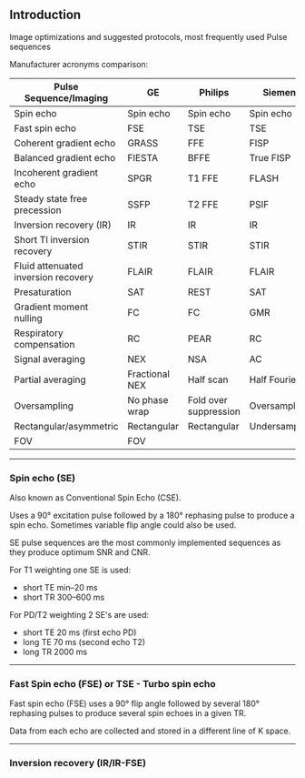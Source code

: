 ## Introduction 

Image optimizations and suggested protocols, most frequently used Pulse sequences 


Manufacturer acronyms comparison:

| Pulse Sequence/Imaging        | GE           | Philips      | Siemens      | Option         |
|-------------------------------|--------------|--------------|--------------|----------------|
| Spin echo                     | Spin echo    | Spin echo    | Spin echo    |                |
| Fast spin echo                | FSE          | TSE          | TSE          |                |
| Coherent gradient echo        | GRASS        | FFE          | FISP         |                |
| Balanced gradient echo        | FIESTA       | BFFE         | True FISP    |                |
| Incoherent gradient echo      | SPGR         | T1 FFE       | FLASH        |                |
| Steady state free precession  | SSFP         | T2 FFE       | PSIF         |                |
| Inversion recovery (IR)       | IR           | IR           | IR           |                |
| Short TI inversion recovery   | STIR         | STIR         | STIR         |                |
| Fluid attenuated inversion recovery   | FLAIR        | FLAIR        | FLAIR        |                |
| Presaturation                 | SAT          | REST         | SAT          |                |
| Gradient moment nulling       | FC           | FC           | GMR          |                |
| Respiratory compensation      | RC           | PEAR         | RC           |                |
| Signal averaging              | NEX          | NSA          | AC           |                |
| Partial averaging             | Fractional NEX| Half scan   | Half Fourier |                |
| Oversampling                  | No phase wrap| Fold over suppression   | Oversampling |                |
| Rectangular/asymmetric        | Rectangular  | Rectangular  | Undersampling|                |
| FOV                           | FOV          |              |              |                |

---

### Spin echo (SE) 

Also known as Conventional Spin Echo (CSE). 

Uses a 90° excitation pulse followed by a 180° rephasing pulse to produce a spin echo.
Sometimes variable flip angle could also be used. 

SE pulse sequences are the most commonly implemented sequences as they produce optimum SNR and CNR.

For T1 weighting one SE is used: 
- short TE min–20 ms 
- short TR 300–600 ms 

For PD/T2 weighting 2 SE's are used:
- short TE 20 ms (first echo PD)
- long TE 70 ms (second echo T2)
- long TR 2000 ms

---

### Fast Spin echo (FSE) or TSE - Turbo spin echo 

Fast spin echo (FSE) uses a 90° flip angle followed by several 180° rephasing
pulses to produce several spin echoes in a given TR.

Data from each echo are collected and stored in a different line of K space.


---
### Inversion recovery (IR/IR-FSE)
